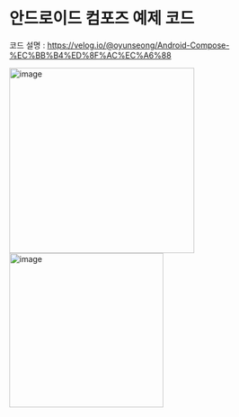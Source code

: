 # 안드로이드 컴포즈 예제 코드

코드 설명 : https://velog.io/@oyunseong/Android-Compose-%EC%BB%B4%ED%8F%AC%EC%A6%88

<img width="329" alt="image" src="https://user-images.githubusercontent.com/42116216/190127645-4cccef62-37fb-43e9-9069-af5fd578008c.png">
<img width="274" alt="image" src="https://user-images.githubusercontent.com/42116216/190127768-bdfcd40a-94a8-40a5-9947-518d96b6eed3.png">


